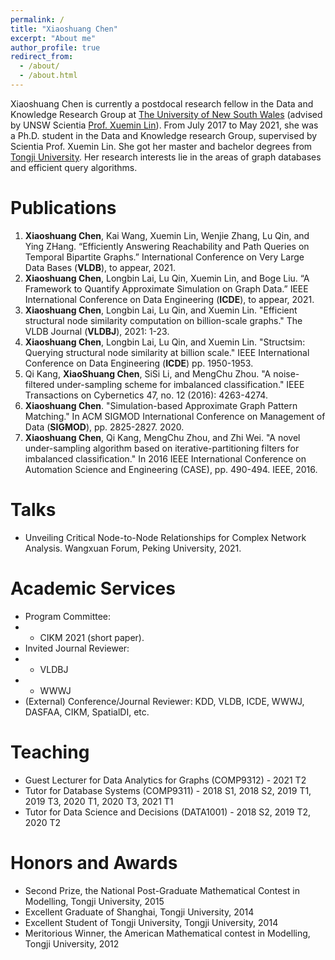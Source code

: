```yaml
---
permalink: /
title: "Xiaoshuang Chen"
excerpt: "About me"
author_profile: true
redirect_from: 
  - /about/
  - /about.html
---
```

Xiaoshuang Chen is currently a postdocal research fellow in the Data and Knowledge Research Group at [The University of New South Wales](https://unsw.edu.au/) (advised by UNSW Scientia [Prof. Xuemin Lin](https://www.cse.unsw.edu.au/~lxue/)). From July 2017 to May 2021, she was a Ph.D. student in the Data and Knowledge research Group, supervised by Scientia Prof. Xuemin Lin. She got her master and bachelor degrees from [Tongji University](https://en.tongji.edu.cn/). Her research interests lie in the areas of graph databases and efficient query algorithms.

Publications
======
1.  **Xiaoshuang Chen**, Kai Wang, Xuemin Lin, Wenjie Zhang, Lu Qin, and Ying ZHang. “Efficiently Answering Reachability and Path Queries on Temporal Bipartite Graphs.” International Conference on Very Large Data Bases (**VLDB**), to appear, 2021.
2.	**Xiaoshuang Chen**, Longbin Lai, Lu Qin, Xuemin Lin, and Boge Liu. “A Framework to Quantify Approximate Simulation on Graph Data.” IEEE International Conference on Data Engineering (**ICDE**), to appear, 2021.
3.	**Xiaoshuang Chen**, Longbin Lai, Lu Qin, and Xuemin Lin. "Efficient structural node similarity computation on billion-scale graphs." The VLDB Journal (**VLDBJ**), 2021: 1-23.  
4.	**Xiaoshuang Chen**, Longbin Lai, Lu Qin, and Xuemin Lin. "Structsim: Querying structural node similarity at billion scale." IEEE International Conference on Data Engineering (**ICDE**) pp. 1950-1953. 
5.	Qi Kang, **XiaoShuang Chen**, SiSi Li, and MengChu Zhou. "A noise-filtered under-sampling scheme for imbalanced classification." IEEE Transactions on Cybernetics 47, no. 12 (2016): 4263-4274.
6.	**Xiaoshuang Chen**. "Simulation-based Approximate Graph Pattern Matching." In ACM SIGMOD International Conference on Management of Data (**SIGMOD**), pp. 2825-2827. 2020.
7.	**Xiaoshuang Chen**, Qi Kang, MengChu Zhou, and Zhi Wei. "A novel under-sampling algorithm based on iterative-partitioning filters for imbalanced classification." In 2016 IEEE International Conference on Automation Science and Engineering (CASE), pp. 490-494. IEEE, 2016.

Talks
======
- Unveiling Critical Node-to-Node Relationships for Complex Network Analysis. Wangxuan Forum, Peking University, 2021.

Academic Services
======
- Program Committee: 
- - CIKM 2021 (short paper).
- Invited Journal Reviewer:
- - VLDBJ
- - WWWJ
- (External) Conference/Journal Reviewer: KDD, VLDB, ICDE, WWWJ, DASFAA, CIKM, SpatialDI, etc. 

Teaching
======
- Guest Lecturer for Data Analytics for Graphs (COMP9312) - 2021 T2
- Tutor for Database Systems (COMP9311) - 2018 S1, 2018 S2, 2019 T1, 2019 T3, 2020 T1, 2020 T3, 2021 T1
- Tutor for Data Science and Decisions (DATA1001) - 2018 S2, 2019 T2, 2020 T2

Honors and Awards
======
- Second Prize, the National Post-Graduate Mathematical Contest in Modelling, Tongji University, 2015
- Excellent Graduate of Shanghai, Tongji University, 2014
- Excellent Student of Tongji University, Tongji University, 2014
- Meritorious Winner, the American Mathematical contest in Modelling, Tongji University, 2012
